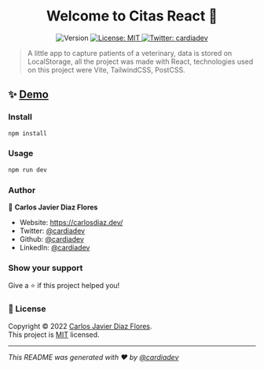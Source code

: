 <h1 align="center">Welcome to Citas React 👋</h1>
<p align="center">
  <img alt="Version" src="https://img.shields.io/badge/version-1.0.0-blue.svg?cacheSeconds=2592000" />
  <a href="https://opensource.org/licenses/MIT" target="_blank">
    <img alt="License: MIT" src="https://img.shields.io/badge/License-MIT-yellow.svg" />
  </a>
  <a href="https://twitter.com/cardiadev" target="_blank">
    <img alt="Twitter: cardiadev" src="https://img.shields.io/twitter/follow/cardiadev.svg?style=social" />
  </a>
</p>

> A little app to capture patients of a veterinary, data is stored on LocalStorage, all the project was made with React,  technologies used on this project were Vite, TailwindCSS, PostCSS.

## ✨ [Demo](https://adorable-kheer-89114d.netlify.app/)

### Install

```sh
npm install
```

### Usage

```sh
npm run dev
```

### Author

👤 **Carlos Javier Diaz Flores**

* Website: https://carlosdiaz.dev/
* Twitter: [@cardiadev](https://twitter.com/cardiadev)
* Github: [@cardiadev](https://github.com/cardiadev)
* LinkedIn: [@cardiadev](https://linkedin.com/in/cardiadev)

### Show your support

Give a ⭐️ if this project helped you!

### 📝 License

Copyright © 2022 [Carlos Javier Diaz Flores](https://github.com/cardiadev).<br />
This project is [MIT](https://opensource.org/licenses/MIT) licensed.

***
_This README was generated with ❤️ by  [@cardiadev](https://twitter.com/cardiadev)_